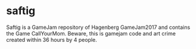 # saftig

Saftig is a GameJam repository of Hagenberg GameJam2017 and contains the Game CallYourMom.
Beware, this is gamejam code and art crime created within 36 hours by 4 people.
